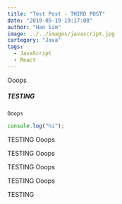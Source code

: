 ```yaml
---
title: "Test Post - THIRD POST"
date: "2019-05-19 19:17:00"
author: "Han Sim"
image: ../../images/javascript.jpg
cartegory: "Java"
tags:
  - JavaScript
  - React
---
```


Ooops

##### TESTING

`Ooops`

```JavaScript
console.log("hi");
```

TESTING
Ooops

TESTING
Ooops

TESTING
Ooops

TESTING
Ooops

TESTING
